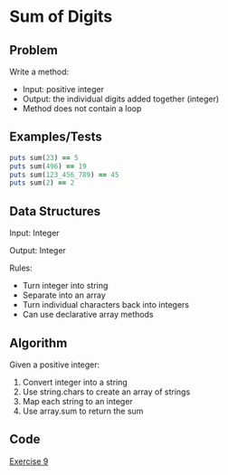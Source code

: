 # Sum of Digits

## Problem

Write a method:
  - Input: positive integer
  - Output: the individual digits added together (integer)
  - Method does not contain a loop

## Examples/Tests
```ruby
puts sum(23) == 5
puts sum(496) == 19
puts sum(123_456_789) == 45
puts sum(2) == 2
```

## Data Structures

Input: Integer

Output:  Integer

Rules:
  - Turn integer into string
  - Separate into an array
  - Turn individual characters back into integers
  - Can use declarative array methods

## Algorithm

Given a positive integer:
  1. Convert integer into a string
  2. Use string.chars to create an array of strings
  3. Map each string to an integer
  4. Use array.sum to return the sum

## Code
[Exercise 9](/exercise_9.rb)